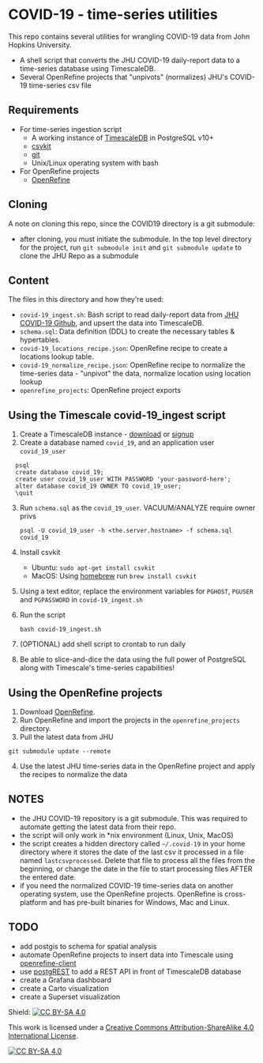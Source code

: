 # COVID-19 - time-series utilities

This repo contains several utilities for wrangling COVID-19 data from John Hopkins University.

* A shell script that converts the JHU COVID-19 daily-report data to a time-series database using TimescaleDB.
* Several OpenRefine projects that "unpivots" (normalizes) JHU's COVID-19 time-series csv file

## Requirements
* For time-series ingestion script
  - A working instance of [TimescaleDB](https://docs.timescale.com) in PostgreSQL v10+
  - [csvkit](https://csvkit.readthedocs.io/en/latest/)
  - [git](https://git-scm.com/)
  - Unix/Linux operating system with bash 
* For OpenRefine projects
	- [OpenRefine](http://openrefine.org)

## Cloning
A note on cloning this repo, since the COVID19 directory is a git submodule:

* after cloning, you must initiate the submodule. In the top level directory for the project, run `git submodule init` and `git submodule update` to clone the JHU Repo as a submodule 

## Content
The files in this directory and how they're used:

* `covid-19_ingest.sh`: Bash script to read daily-report data from [JHU COVID-19 Github](https://github.com/CSSEGISandData/COVID-19), and upsert the data into TimescaleDB.
* `schema.sql`: Data definition (DDL) to create the necessary tables & hypertables.
* `covid-19_locations_recipe.json`: OpenRefine recipe to create a locations lookup table.
* `covid-19_normalize_recipe.json`: OpenRefine recipe to normalize the time-series data - "unpivot" the data, normalize location using location lookup 
* `openrefine_projects`: OpenRefine project exports

## Using the Timescale covid-19_ingest script
1. Create a TimescaleDB instance - [download](https://docs.timescale.com/latest/getting-started/installation) or [signup](https://www.timescale.com/cloud-signup)
2. Create a database named `covid_19`, and an application user `covid_19_user`

```
  psql
  create database covid_19;
  create user covid_19_user WITH PASSWORD 'your-password-here';
  alter database covid_19 OWNER TO covid_19_user;
  \quit
```

3. Run `schema.sql` as the `covid_19_user`. VACUUM/ANALYZE require owner privs 

   `psql -U covid_19_user -h <the.server.hostname> -f schema.sql covid_19`
   
   
4. Install csvkit

    - Ubuntu: `sudo apt-get install csvkit`
    - MacOS: Using [homebrew](https://brew.sh/) run `brew install csvkit`

5. Using a text editor, replace the environment variables for `PGHOST`, `PGUSER` and `PGPASSWORD` in `covid-19_ingest.sh`

6. Run the script 

   `bash covid-19_ingest.sh`

7. (OPTIONAL) add shell script to crontab to run daily

8. Be able to slice-and-dice the data using the full power of PostgreSQL along with Timescale's time-series capabilities!

## Using the OpenRefine projects 
1. Download [OpenRefine](https://openrefine.org/download.html).
2. Run OpenRefine and import the projects in the `openrefine_projects` directory.
3. Pull the latest data from JHU

  `git submodule update --remote` 

4. Use the latest JHU time-series data in the OpenRefine project and apply the recipes to normalize the data

## NOTES
 - the JHU COVID-19 repository is a git submodule. This was required to automate getting the latest data from their repo.
 - the script will only work in \*nix environment (Linux, Unix, MacOS)
 - the script creates a hidden directory called `~/.covid-19` in your home directory where it stores the date of the last csv it processed in a file named `lastcsvprocessed`.  Delete that file to process all the files from the beginning, or change the date in the file to start processing files AFTER the entered date.  
 - if you need the normalized COVID-19 time-series data on another operating system, use the OpenRefine projects.  OpenRefine is cross-platform and has pre-built binaries for Windows, Mac and Linux.

## TODO
 - add postgis to schema for spatial analysis
 - automate OpenRefine projects to insert data into Timescale using [openrefine-client](https://github.com/opencultureconsulting/openrefine-client#download)
 - use [postgREST](http://postgrest.org) to add a REST API in front of TimescaleDB database
 - create a Grafana dashboard
 - create a Carto visualization
 - create a Superset visualization

Shield: [![CC BY-SA 4.0][cc-by-sa-shield]][cc-by-sa]

This work is licensed under a [Creative Commons Attribution-ShareAlike 4.0
International License][cc-by-sa].

[![CC BY-SA 4.0][cc-by-sa-image]][cc-by-sa]

[cc-by-sa]: http://creativecommons.org/licenses/by-sa/4.0/
[cc-by-sa-image]: https://licensebuttons.net/l/by-sa/4.0/88x31.png
[cc-by-sa-shield]: https://img.shields.io/badge/License-CC%20BY--SA%204.0-lightgrey.svg

